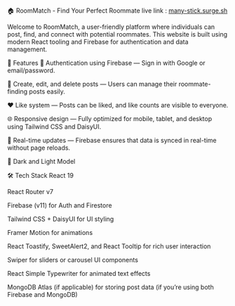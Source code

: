 🏠 RoomMatch - Find Your Perfect Roommate live link :
[many-stick.surge.sh](http://many-stick.surge.sh/)

Welcome to RoomMatch, a user-friendly platform where individuals can post, find,
and connect with potential roommates. This website is built using modern React
tooling and Firebase for authentication and data management.

🎉 Features 🔐 Authentication using Firebase — Sign in with Google or
email/password.

📝 Create, edit, and delete posts — Users can manage their roommate-finding
posts easily.

❤️ Like system — Posts can be liked, and like counts are visible to everyone.

🌐 Responsive design — Fully optimized for mobile, tablet, and desktop using
Tailwind CSS and DaisyUI.

🔄 Real-time updates — Firebase ensures that data is synced in real-time without
page reloads.

🌙 Dark and Light Model

🛠️ Tech Stack React 19

React Router v7

Firebase (v11) for Auth and Firestore

Tailwind CSS + DaisyUI for UI styling

Framer Motion for animations

React Toastify, SweetAlert2, and React Tooltip for rich user interaction

Swiper for sliders or carousel UI components

React Simple Typewriter for animated text effects

MongoDB Atlas (if applicable) for storing post data (if you’re using both
Firebase and MongoDB)
